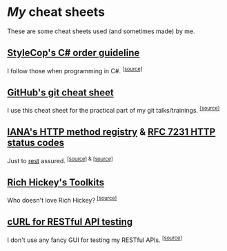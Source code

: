 # *My* cheat sheets

These are some cheat sheets used (and sometimes made) by me.

## [StyleCop's C# order guideline](csharp/stylecop-csharp-order-guideline.pdf?raw=true)

I follow those when programming in C#. <sup>[[source]](http://stylecop.com/docs/SA1201.html)</sup>

## [GitHub's git cheat sheet](git/github-git-cheat-sheet.pdf)

I use this cheat sheet for the practical part of my git talks/trainings. <sup>[[source]](https://help.github.com/articles/git-cheatsheet)</sup>

## [IANA's HTTP method registry](http/iana-http-method-registry.pdf?raw=true) & [RFC 7231 HTTP status codes](http/rfc7231-http-status-codes.pdf?raw=true)

Just to [rest](http://en.wikipedia.org/wiki/Representational_state_transfer) assured. <sup>[[source]](http://www.iana.org/assignments/http-methods/http-methods.xhtml) & [[source]](http://tools.ietf.org/html/rfc7231)</sup>

## [Rich Hickey's Toolkits](rich-hickey/rich-hickey-toolkits.pdf?raw=true)

Who doesn't love Rich Hickey? <sup>[[source]](http://infoq.com/presentations/Simple-Made-Easy)</sup>

## [cURL for RESTful API testing](curl/curl-for-restful-api-testing.pdf?raw=true)

I don't use any fancy GUI for testing my RESTful APIs. <sup>[[source]](http://blogs.plexibus.com/2009/01/15/rest-esting-with-curl)</sup>